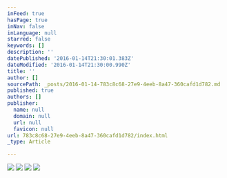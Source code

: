 ```yaml
---
inFeed: true
hasPage: true
inNav: false
inLanguage: null
starred: false
keywords: []
description: ''
datePublished: '2016-01-14T21:30:01.383Z'
dateModified: '2016-01-14T21:30:00.990Z'
title: ''
author: []
sourcePath: _posts/2016-01-14-783c8c68-27e9-4eeb-8a47-360cafd1d782.md
published: true
authors: []
publisher:
  name: null
  domain: null
  url: null
  favicon: null
url: 783c8c68-27e9-4eeb-8a47-360cafd1d782/index.html
_type: Article

---
```

![](https://the-grid-user-content.s3-us-west-2.amazonaws.com/f1df2bb8-2130-4b06-b9fc-6f7ddc40a42d.jpg)
![](https://the-grid-user-content.s3-us-west-2.amazonaws.com/7d54f5f4-4179-442a-9443-649e0b6d2963.jpg)
![](https://the-grid-user-content.s3-us-west-2.amazonaws.com/08f3a8d6-5ea9-44db-862c-515c8476ef99.jpg)
![](https://the-grid-user-content.s3-us-west-2.amazonaws.com/704228f7-22b5-47e0-9044-936e04ba264e.jpg)